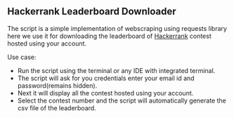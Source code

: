 ## Hackerrank Leaderboard Downloader

The script is a simple implementation of webscraping using requests library here we use it for downloading the leaderboard of [Hackerrank](https://www.hackerrank.com/) contest hosted using your account.

Use case:

- Run the script using the terminal or any IDE with integrated terminal.
- The script will ask for you credentials enter your email id and password(remains hidden).
- Next it will display all the contest hosted using your account.
- Select the contest number and the script will automatically generate the csv file of the leaderboard.
